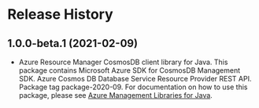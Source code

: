 # Release History

## 1.0.0-beta.1 (2021-02-09)

- Azure Resource Manager CosmosDB client library for Java. This package contains Microsoft Azure SDK for CosmosDB Management SDK. Azure Cosmos DB Database Service Resource Provider REST API. Package tag package-2020-09. For documentation on how to use this package, please see [Azure Management Libraries for Java](https://aka.ms/azsdk/java/mgmt).
